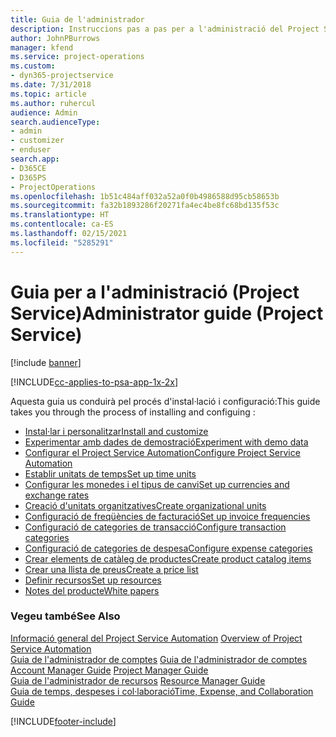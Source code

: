 ```yaml
---
title: Guia de l'administrador
description: Instruccions pas a pas per a l'administració del Project Service
author: JohnPBurrows
manager: kfend
ms.service: project-operations
ms.custom:
- dyn365-projectservice
ms.date: 7/31/2018
ms.topic: article
ms.author: ruhercul
audience: Admin
search.audienceType:
- admin
- customizer
- enduser
search.app:
- D365CE
- D365PS
- ProjectOperations
ms.openlocfilehash: 1b51c484aff032a52a0f0b4986588d95cb58653b
ms.sourcegitcommit: fa32b1893286f20271fa4ec4be8fc68bd135f53c
ms.translationtype: HT
ms.contentlocale: ca-ES
ms.lasthandoff: 02/15/2021
ms.locfileid: "5285291"
---
```

# <a name="administrator-guide-project-service"></a><span data-ttu-id="c555c-103">Guia per a l'administració (Project Service)</span><span class="sxs-lookup"><span data-stu-id="c555c-103">Administrator guide (Project Service)</span></span>

[!include [banner](../includes/psa-now-project-operations.md)]

[!INCLUDE[cc-applies-to-psa-app-1x-2x](../includes/cc-applies-to-psa-app-1x-2x.md)]

<span data-ttu-id="c555c-104">Aquesta guia us conduirà pel procés d'instal·lació i configuració:</span><span class="sxs-lookup"><span data-stu-id="c555c-104">This guide takes you through the process of installing and configuing :</span></span>  
  
- [<span data-ttu-id="c555c-105">Instal·lar i personalitzar</span><span class="sxs-lookup"><span data-stu-id="c555c-105">Install and customize</span></span>](install-customize.md)
- [<span data-ttu-id="c555c-106">Experimentar amb dades de demostració</span><span class="sxs-lookup"><span data-stu-id="c555c-106">Experiment with demo data</span></span>](use-demo-data.md)
- [<span data-ttu-id="c555c-107">Configurar el Project Service Automation</span><span class="sxs-lookup"><span data-stu-id="c555c-107">Configure Project Service Automation</span></span>](configure.md)
- [<span data-ttu-id="c555c-108">Establir unitats de temps</span><span class="sxs-lookup"><span data-stu-id="c555c-108">Set up time units</span></span>](set-up-time-units.md)
- [<span data-ttu-id="c555c-109">Configurar les monedes i el tipus de canvi</span><span class="sxs-lookup"><span data-stu-id="c555c-109">Set up currencies and exchange rates</span></span>](set-up-currencies-exchange-rates.md)
- [<span data-ttu-id="c555c-110">Creació d'unitats organitzatives</span><span class="sxs-lookup"><span data-stu-id="c555c-110">Create organizational units</span></span>](create-organizational-units.md)
- [<span data-ttu-id="c555c-111">Configuració de freqüències de facturació</span><span class="sxs-lookup"><span data-stu-id="c555c-111">Set up invoice frequencies</span></span>](set-up-invoice-frequencies.md)
- [<span data-ttu-id="c555c-112">Configuració de categories de transacció</span><span class="sxs-lookup"><span data-stu-id="c555c-112">Configure transaction categories</span></span>](configure-transaction-categories.md)
- [<span data-ttu-id="c555c-113">Configuració de categories de despesa</span><span class="sxs-lookup"><span data-stu-id="c555c-113">Configure expense categories</span></span>](configure-expense-categories.md)
- [<span data-ttu-id="c555c-114">Crear elements de catàleg de productes</span><span class="sxs-lookup"><span data-stu-id="c555c-114">Create product catalog items</span></span>](create-product-catalog-items.md)
- [<span data-ttu-id="c555c-115">Crear una llista de preus</span><span class="sxs-lookup"><span data-stu-id="c555c-115">Create a price list</span></span>](create-price-list.md)
- [<span data-ttu-id="c555c-116">Definir recursos</span><span class="sxs-lookup"><span data-stu-id="c555c-116">Set up resources</span></span>](set-up-resources.md)
- [<span data-ttu-id="c555c-117">Notes del producte</span><span class="sxs-lookup"><span data-stu-id="c555c-117">White papers</span></span>](white-papers.md)
  
### <a name="see-also"></a><span data-ttu-id="c555c-118">Vegeu també</span><span class="sxs-lookup"><span data-stu-id="c555c-118">See Also</span></span>  
 <span data-ttu-id="c555c-119">[Informació general del Project Service Automation](../psa/overview.md)  </span><span class="sxs-lookup"><span data-stu-id="c555c-119">[Overview of Project Service Automation](../psa/overview.md)  </span></span>  
 <span data-ttu-id="c555c-120">[Guia de l'administrador de comptes](../psa/account-manager-guide.md) [Guia de l'administrador de comptes](../psa/project-manager-guide.md) </span><span class="sxs-lookup"><span data-stu-id="c555c-120">[Account Manager Guide](../psa/account-manager-guide.md) [Project Manager Guide](../psa/project-manager-guide.md) </span></span>  
 <span data-ttu-id="c555c-121">[Guia de l'administrador de recursos](../psa/resource-manager-guide.md) </span><span class="sxs-lookup"><span data-stu-id="c555c-121">[Resource Manager Guide](../psa/resource-manager-guide.md) </span></span>  
 [<span data-ttu-id="c555c-122">Guia de temps, despeses i col·laboració</span><span class="sxs-lookup"><span data-stu-id="c555c-122">Time, Expense, and Collaboration Guide</span></span>](../psa/time-expense-collaboration-guide.md)


[!INCLUDE[footer-include](../includes/footer-banner.md)]